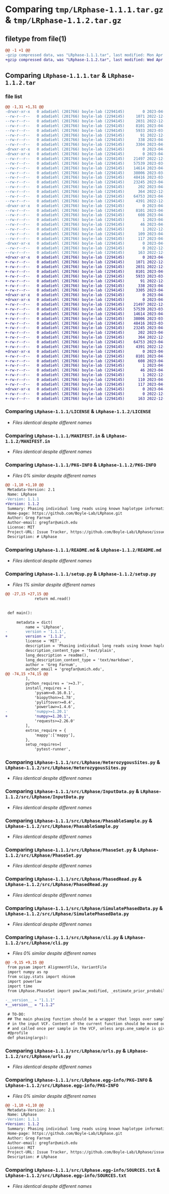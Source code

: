 # Comparing `tmp/LRphase-1.1.1.tar.gz` & `tmp/LRphase-1.1.2.tar.gz`

## filetype from file(1)

```diff
@@ -1 +1 @@
-gzip compressed data, was "LRphase-1.1.1.tar", last modified: Mon Apr 10 20:03:28 2023, max compression
+gzip compressed data, was "LRphase-1.1.2.tar", last modified: Wed Apr 12 17:04:56 2023, max compression
```

## Comparing `LRphase-1.1.1.tar` & `LRphase-1.1.2.tar`

### file list

```diff
@@ -1,31 +1,31 @@
-drwxr-xr-x   0 adadiehl (201766) boyle-lab (2294145)        0 2023-04-10 20:03:28.442864 LRphase-1.1.1/
--rw-r--r--   0 adadiehl (201766) boyle-lab (2294145)     1071 2022-12-13 14:14:17.000000 LRphase-1.1.1/LICENSE
--rw-r--r--   0 adadiehl (201766) boyle-lab (2294145)     2031 2022-12-13 14:13:07.000000 LRphase-1.1.1/MANIFEST.in
--rw-r--r--   0 adadiehl (201766) boyle-lab (2294145)     8101 2023-04-10 20:03:28.442864 LRphase-1.1.1/PKG-INFO
--rw-r--r--   0 adadiehl (201766) boyle-lab (2294145)     5933 2023-03-07 19:40:55.000000 LRphase-1.1.1/README.md
--rw-r--r--   0 adadiehl (201766) boyle-lab (2294145)       91 2022-12-13 14:13:07.000000 LRphase-1.1.1/pyproject.toml
--rw-r--r--   0 adadiehl (201766) boyle-lab (2294145)      338 2023-04-10 20:03:28.442864 LRphase-1.1.1/setup.cfg
--rw-r--r--   0 adadiehl (201766) boyle-lab (2294145)     3304 2023-04-10 20:03:27.000000 LRphase-1.1.1/setup.py
-drwxr-xr-x   0 adadiehl (201766) boyle-lab (2294145)        0 2023-04-10 20:03:28.438864 LRphase-1.1.1/src/
-drwxr-xr-x   0 adadiehl (201766) boyle-lab (2294145)        0 2023-04-10 20:03:28.442864 LRphase-1.1.1/src/LRphase/
--rw-r--r--   0 adadiehl (201766) boyle-lab (2294145)    21497 2022-12-13 14:13:07.000000 LRphase-1.1.1/src/LRphase/HeterozygousSites.py
--rw-r--r--   0 adadiehl (201766) boyle-lab (2294145)    57539 2023-03-10 18:22:15.000000 LRphase-1.1.1/src/LRphase/InputData.py
--rw-r--r--   0 adadiehl (201766) boyle-lab (2294145)    14614 2023-04-05 16:27:32.000000 LRphase-1.1.1/src/LRphase/PhasableSample.py
--rw-r--r--   0 adadiehl (201766) boyle-lab (2294145)    38006 2023-03-07 19:40:55.000000 LRphase-1.1.1/src/LRphase/PhaseSet.py
--rw-r--r--   0 adadiehl (201766) boyle-lab (2294145)    48416 2023-03-07 19:40:55.000000 LRphase-1.1.1/src/LRphase/PhasedRead.py
--rw-r--r--   0 adadiehl (201766) boyle-lab (2294145)    23245 2023-04-05 16:41:44.000000 LRphase-1.1.1/src/LRphase/SimulatePhasedData.py
--rw-r--r--   0 adadiehl (201766) boyle-lab (2294145)      202 2023-04-10 20:03:27.000000 LRphase-1.1.1/src/LRphase/__init__.py
--rw-r--r--   0 adadiehl (201766) boyle-lab (2294145)      364 2022-12-13 14:13:07.000000 LRphase-1.1.1/src/LRphase/__main__.py
--rw-r--r--   0 adadiehl (201766) boyle-lab (2294145)    64753 2023-04-10 20:03:27.000000 LRphase-1.1.1/src/LRphase/cli.py
--rw-r--r--   0 adadiehl (201766) boyle-lab (2294145)     4391 2022-12-13 14:13:07.000000 LRphase-1.1.1/src/LRphase/urls.py
-drwxr-xr-x   0 adadiehl (201766) boyle-lab (2294145)        0 2023-04-10 20:03:28.442864 LRphase-1.1.1/src/LRphase.egg-info/
--rw-r--r--   0 adadiehl (201766) boyle-lab (2294145)     8101 2023-04-10 20:03:28.000000 LRphase-1.1.1/src/LRphase.egg-info/PKG-INFO
--rw-r--r--   0 adadiehl (201766) boyle-lab (2294145)      608 2023-04-10 20:03:28.000000 LRphase-1.1.1/src/LRphase.egg-info/SOURCES.txt
--rw-r--r--   0 adadiehl (201766) boyle-lab (2294145)        1 2023-04-10 20:03:28.000000 LRphase-1.1.1/src/LRphase.egg-info/dependency_links.txt
--rw-r--r--   0 adadiehl (201766) boyle-lab (2294145)       46 2023-04-10 20:03:28.000000 LRphase-1.1.1/src/LRphase.egg-info/entry_points.txt
--rw-r--r--   0 adadiehl (201766) boyle-lab (2294145)        1 2022-12-16 20:01:48.000000 LRphase-1.1.1/src/LRphase.egg-info/not-zip-safe
--rw-r--r--   0 adadiehl (201766) boyle-lab (2294145)      109 2023-04-10 20:03:28.000000 LRphase-1.1.1/src/LRphase.egg-info/requires.txt
--rw-r--r--   0 adadiehl (201766) boyle-lab (2294145)      117 2023-04-10 20:03:28.000000 LRphase-1.1.1/src/LRphase.egg-info/top_level.txt
-drwxr-xr-x   0 adadiehl (201766) boyle-lab (2294145)        0 2023-04-10 20:03:28.442864 LRphase-1.1.1/tests/
--rw-r--r--   0 adadiehl (201766) boyle-lab (2294145)        0 2022-12-13 14:13:07.000000 LRphase-1.1.1/tests/__init__.py
--rw-r--r--   0 adadiehl (201766) boyle-lab (2294145)      163 2022-12-13 14:13:07.000000 LRphase-1.1.1/tests/test_LRphase.py
+drwxr-xr-x   0 adadiehl (201766) boyle-lab (2294145)        0 2023-04-12 17:04:56.712291 LRphase-1.1.2/
+-rw-r--r--   0 adadiehl (201766) boyle-lab (2294145)     1071 2022-12-13 14:14:17.000000 LRphase-1.1.2/LICENSE
+-rw-r--r--   0 adadiehl (201766) boyle-lab (2294145)     2031 2022-12-13 14:13:07.000000 LRphase-1.1.2/MANIFEST.in
+-rw-r--r--   0 adadiehl (201766) boyle-lab (2294145)     8101 2023-04-12 17:04:56.712291 LRphase-1.1.2/PKG-INFO
+-rw-r--r--   0 adadiehl (201766) boyle-lab (2294145)     5933 2023-03-07 19:40:55.000000 LRphase-1.1.2/README.md
+-rw-r--r--   0 adadiehl (201766) boyle-lab (2294145)       91 2022-12-13 14:13:07.000000 LRphase-1.1.2/pyproject.toml
+-rw-r--r--   0 adadiehl (201766) boyle-lab (2294145)      338 2023-04-12 17:04:56.712291 LRphase-1.1.2/setup.cfg
+-rw-r--r--   0 adadiehl (201766) boyle-lab (2294145)     3305 2023-04-12 17:04:56.000000 LRphase-1.1.2/setup.py
+drwxr-xr-x   0 adadiehl (201766) boyle-lab (2294145)        0 2023-04-12 17:04:56.708291 LRphase-1.1.2/src/
+drwxr-xr-x   0 adadiehl (201766) boyle-lab (2294145)        0 2023-04-12 17:04:56.712291 LRphase-1.1.2/src/LRphase/
+-rw-r--r--   0 adadiehl (201766) boyle-lab (2294145)    21497 2022-12-13 14:13:07.000000 LRphase-1.1.2/src/LRphase/HeterozygousSites.py
+-rw-r--r--   0 adadiehl (201766) boyle-lab (2294145)    57539 2023-03-10 18:22:15.000000 LRphase-1.1.2/src/LRphase/InputData.py
+-rw-r--r--   0 adadiehl (201766) boyle-lab (2294145)    14614 2023-04-11 19:27:05.000000 LRphase-1.1.2/src/LRphase/PhasableSample.py
+-rw-r--r--   0 adadiehl (201766) boyle-lab (2294145)    38006 2023-03-07 19:40:55.000000 LRphase-1.1.2/src/LRphase/PhaseSet.py
+-rw-r--r--   0 adadiehl (201766) boyle-lab (2294145)    48416 2023-03-07 19:40:55.000000 LRphase-1.1.2/src/LRphase/PhasedRead.py
+-rw-r--r--   0 adadiehl (201766) boyle-lab (2294145)    23245 2023-04-05 16:41:44.000000 LRphase-1.1.2/src/LRphase/SimulatePhasedData.py
+-rw-r--r--   0 adadiehl (201766) boyle-lab (2294145)      202 2023-04-12 17:04:56.000000 LRphase-1.1.2/src/LRphase/__init__.py
+-rw-r--r--   0 adadiehl (201766) boyle-lab (2294145)      364 2022-12-13 14:13:07.000000 LRphase-1.1.2/src/LRphase/__main__.py
+-rw-r--r--   0 adadiehl (201766) boyle-lab (2294145)    64753 2023-04-12 17:04:56.000000 LRphase-1.1.2/src/LRphase/cli.py
+-rw-r--r--   0 adadiehl (201766) boyle-lab (2294145)     4391 2022-12-13 14:13:07.000000 LRphase-1.1.2/src/LRphase/urls.py
+drwxr-xr-x   0 adadiehl (201766) boyle-lab (2294145)        0 2023-04-12 17:04:56.712291 LRphase-1.1.2/src/LRphase.egg-info/
+-rw-r--r--   0 adadiehl (201766) boyle-lab (2294145)     8101 2023-04-12 17:04:56.000000 LRphase-1.1.2/src/LRphase.egg-info/PKG-INFO
+-rw-r--r--   0 adadiehl (201766) boyle-lab (2294145)      608 2023-04-12 17:04:56.000000 LRphase-1.1.2/src/LRphase.egg-info/SOURCES.txt
+-rw-r--r--   0 adadiehl (201766) boyle-lab (2294145)        1 2023-04-12 17:04:56.000000 LRphase-1.1.2/src/LRphase.egg-info/dependency_links.txt
+-rw-r--r--   0 adadiehl (201766) boyle-lab (2294145)       46 2023-04-12 17:04:56.000000 LRphase-1.1.2/src/LRphase.egg-info/entry_points.txt
+-rw-r--r--   0 adadiehl (201766) boyle-lab (2294145)        1 2022-12-16 20:01:48.000000 LRphase-1.1.2/src/LRphase.egg-info/not-zip-safe
+-rw-r--r--   0 adadiehl (201766) boyle-lab (2294145)      110 2023-04-12 17:04:56.000000 LRphase-1.1.2/src/LRphase.egg-info/requires.txt
+-rw-r--r--   0 adadiehl (201766) boyle-lab (2294145)      117 2023-04-12 17:04:56.000000 LRphase-1.1.2/src/LRphase.egg-info/top_level.txt
+drwxr-xr-x   0 adadiehl (201766) boyle-lab (2294145)        0 2023-04-12 17:04:56.712291 LRphase-1.1.2/tests/
+-rw-r--r--   0 adadiehl (201766) boyle-lab (2294145)        0 2022-12-13 14:13:07.000000 LRphase-1.1.2/tests/__init__.py
+-rw-r--r--   0 adadiehl (201766) boyle-lab (2294145)      163 2022-12-13 14:13:07.000000 LRphase-1.1.2/tests/test_LRphase.py
```

### Comparing `LRphase-1.1.1/LICENSE` & `LRphase-1.1.2/LICENSE`

 * *Files identical despite different names*

### Comparing `LRphase-1.1.1/MANIFEST.in` & `LRphase-1.1.2/MANIFEST.in`

 * *Files identical despite different names*

### Comparing `LRphase-1.1.1/PKG-INFO` & `LRphase-1.1.2/PKG-INFO`

 * *Files 0% similar despite different names*

```diff
@@ -1,10 +1,10 @@
 Metadata-Version: 2.1
 Name: LRphase
-Version: 1.1.1
+Version: 1.1.2
 Summary: Phasing individual long reads using known haplotype information.
 Home-page: https://github.com/Boyle-Lab/LRphase.git
 Author: Greg Farnum
 Author-email: gregfar@umich.edu
 License: MIT
 Project-URL: Issue Tracker, https://github.com/Boyle-Lab/LRphase/issues
 Description: # LRphase
```

### Comparing `LRphase-1.1.1/README.md` & `LRphase-1.1.2/README.md`

 * *Files identical despite different names*

### Comparing `LRphase-1.1.1/setup.py` & `LRphase-1.1.2/setup.py`

 * *Files 1% similar despite different names*

```diff
@@ -27,15 +27,15 @@
             return md.read()
 
 
 def main():
 
     metadata = dict(
         name = 'LRphase',
-        version = '1.1.1',
+        version = '1.1.2',
         license = 'MIT',
         description = 'Phasing individual long reads using known haplotype information.',
         description_content_type = 'text/plain',
         long_description = readme(),
         long_description_content_type = 'text/markdown',
         author = 'Greg Farnum',
         author_email = 'gregfar@umich.edu',
@@ -74,15 +74,15 @@
         ],
         python_requires = '>=3.7',
         install_requires = [
             'pysam>=0.16.0.1',
             'biopython>=1.78',
             'pyliftover>=0.4',
             'powerlaw>=1.4.6',
-            'numpy>=1.20.1'
+            'numpy>=1.20.1',
             'requests>=2.26.0'
         ],
         extras_require = {
             'mappy':['mappy'],
         },
         setup_requires=[
             'pytest-runner',
```

### Comparing `LRphase-1.1.1/src/LRphase/HeterozygousSites.py` & `LRphase-1.1.2/src/LRphase/HeterozygousSites.py`

 * *Files identical despite different names*

### Comparing `LRphase-1.1.1/src/LRphase/InputData.py` & `LRphase-1.1.2/src/LRphase/InputData.py`

 * *Files identical despite different names*

### Comparing `LRphase-1.1.1/src/LRphase/PhasableSample.py` & `LRphase-1.1.2/src/LRphase/PhasableSample.py`

 * *Files identical despite different names*

### Comparing `LRphase-1.1.1/src/LRphase/PhaseSet.py` & `LRphase-1.1.2/src/LRphase/PhaseSet.py`

 * *Files identical despite different names*

### Comparing `LRphase-1.1.1/src/LRphase/PhasedRead.py` & `LRphase-1.1.2/src/LRphase/PhasedRead.py`

 * *Files identical despite different names*

### Comparing `LRphase-1.1.1/src/LRphase/SimulatePhasedData.py` & `LRphase-1.1.2/src/LRphase/SimulatePhasedData.py`

 * *Files identical despite different names*

### Comparing `LRphase-1.1.1/src/LRphase/cli.py` & `LRphase-1.1.2/src/LRphase/cli.py`

 * *Files 0% similar despite different names*

```diff
@@ -9,15 +9,15 @@
 from pysam import AlignmentFile, VariantFile
 import numpy as np
 from scipy.stats import nbinom
 import powerlaw
 import time
 from LRphase.PhaseSet import powlaw_modified, _estimate_prior_probabilities
 
-__version__ = "1.1.1"
+__version__ = "1.1.2"
 
 # TO-DO:
 ## The main phasing function should be a wrapper that loops over samples
 # in the input VCF. Content of the current function should be moved out
 # and called once per sample in the VCF, unless args.one_sample is given.
 #@profile
 def phasing(args):
```

### Comparing `LRphase-1.1.1/src/LRphase/urls.py` & `LRphase-1.1.2/src/LRphase/urls.py`

 * *Files identical despite different names*

### Comparing `LRphase-1.1.1/src/LRphase.egg-info/PKG-INFO` & `LRphase-1.1.2/src/LRphase.egg-info/PKG-INFO`

 * *Files 0% similar despite different names*

```diff
@@ -1,10 +1,10 @@
 Metadata-Version: 2.1
 Name: LRphase
-Version: 1.1.1
+Version: 1.1.2
 Summary: Phasing individual long reads using known haplotype information.
 Home-page: https://github.com/Boyle-Lab/LRphase.git
 Author: Greg Farnum
 Author-email: gregfar@umich.edu
 License: MIT
 Project-URL: Issue Tracker, https://github.com/Boyle-Lab/LRphase/issues
 Description: # LRphase
```

### Comparing `LRphase-1.1.1/src/LRphase.egg-info/SOURCES.txt` & `LRphase-1.1.2/src/LRphase.egg-info/SOURCES.txt`

 * *Files identical despite different names*

